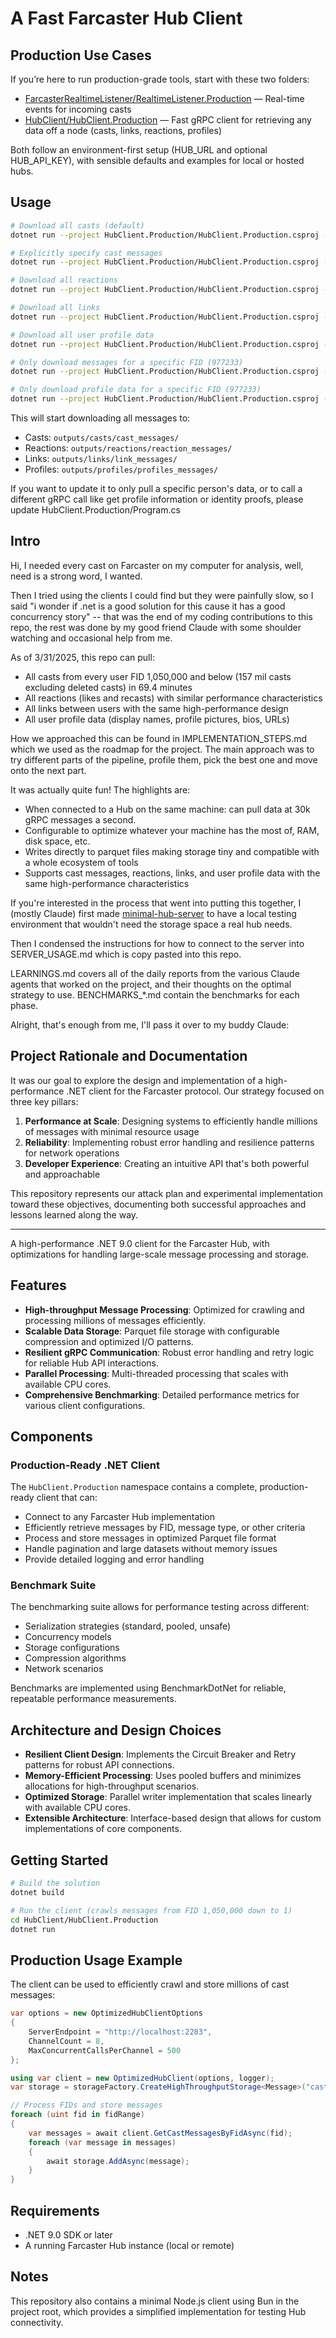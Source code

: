 # A Fast Farcaster Hub Client

## Production Use Cases

If you’re here to run production-grade tools, start with these two folders:

- [FarcasterRealtimeListener/RealtimeListener.Production](FarcasterRealtimeListener/RealtimeListener.Production) — Real-time events for incoming casts
- [HubClient/HubClient.Production](HubClient/HubClient.Production) — Fast gRPC client for retrieving any data off a node (casts, links, reactions, profiles)

Both follow an environment-first setup (HUB_URL and optional HUB_API_KEY), with sensible defaults and examples for local or hosted hubs.

## Usage
```bash
# Download all casts (default)
dotnet run --project HubClient.Production/HubClient.Production.csproj -c Release

# Explicitly specify cast messages
dotnet run --project HubClient.Production/HubClient.Production.csproj -c Release --type casts

# Download all reactions
dotnet run --project HubClient.Production/HubClient.Production.csproj -c Release --type reactions

# Download all links
dotnet run --project HubClient.Production/HubClient.Production.csproj -c Release --type links

# Download all user profile data
dotnet run --project HubClient.Production/HubClient.Production.csproj -c Release --profiles

# Only download messages for a specific FID (977233)
dotnet run --project HubClient.Production/HubClient.Production.csproj -c Release --type links --mine

# Only download profile data for a specific FID (977233)
dotnet run --project HubClient.Production/HubClient.Production.csproj -c Release --profiles --mine
```

This will start downloading all messages to:
- Casts: `outputs/casts/cast_messages/`
- Reactions: `outputs/reactions/reaction_messages/`
- Links: `outputs/links/link_messages/`
- Profiles: `outputs/profiles/profiles_messages/`

If you want to update it to only pull a specific person's data, or to call a different gRPC call like get profile information or identity proofs, please update HubClient.Production/Program.cs

## Intro

Hi, I needed every cast on Farcaster on my computer for analysis, well, need is a strong word, I wanted.

Then I tried using the clients I could find but they were painfully slow, so I said "i wonder if .net is a good solution for this cause it has a good concurrency story" -- that was the end of my coding contributions to this repo, the rest was done by my good friend Claude with some shoulder watching and occasional help from me.

As of 3/31/2025, this repo can pull:
- All casts from every user FID 1,050,000 and below (157 mil casts excluding deleted casts) in 69.4 minutes
- All reactions (likes and recasts) with similar performance characteristics
- All links between users with the same high-performance design
- All user profile data (display names, profile pictures, bios, URLs)

How we approached this can be found in IMPLEMENTATION_STEPS.md which we used as the roadmap for the project. The main approach was to try different parts of the pipeline, profile them, pick the best one and move onto the next part.

It was actually quite fun! The highlights are:

- When connected to a Hub on the same machine: can pull data at 30k gRPC messages a second.
- Configurable to optimize whatever your machine has the most of, RAM, disk space, etc.
- Writes directly to parquet files making storage tiny and compatible with a whole ecosystem of tools
- Supports cast messages, reactions, links, and user profile data with the same high-performance characteristics

If you're interested in the process that went into putting this together, I (mostly Claude) first made [minimal-hub-server](https://github.com/jc4p/minimal-hub-server) to have a local testing environment that wouldn't need the storage space a real hub needs.

Then I condensed the instructions for how to connect to the server into SERVER_USAGE.md which is copy pasted into this repo.

LEARNINGS.md covers all of the daily reports from the various Claude agents that worked on the project, and their thoughts on the optimal strategy to use. BENCHMARKS_*.md contain the benchmarks for each phase.

Alright, that's enough from me, I'll pass it over to my buddy Claude:

## Project Rationale and Documentation

It was our goal to explore the design and implementation of a high-performance .NET client for the Farcaster protocol. Our strategy focused on three key pillars:

1. **Performance at Scale**: Designing systems to efficiently handle millions of messages with minimal resource usage
2. **Reliability**: Implementing robust error handling and resilience patterns for network operations
3. **Developer Experience**: Creating an intuitive API that's both powerful and approachable

This repository represents our attack plan and experimental implementation toward these objectives, documenting both successful approaches and lessons learned along the way.

---

A high-performance .NET 9.0 client for the Farcaster Hub, with optimizations for handling large-scale message processing and storage.

## Features

- **High-throughput Message Processing**: Optimized for crawling and processing millions of messages efficiently.
- **Scalable Data Storage**: Parquet file storage with configurable compression and optimized I/O patterns.
- **Resilient gRPC Communication**: Robust error handling and retry logic for reliable Hub API interactions.
- **Parallel Processing**: Multi-threaded processing that scales with available CPU cores.
- **Comprehensive Benchmarking**: Detailed performance metrics for various client configurations.

## Components

### Production-Ready .NET Client

The `HubClient.Production` namespace contains a complete, production-ready client that can:

- Connect to any Farcaster Hub implementation
- Efficiently retrieve messages by FID, message type, or other criteria
- Process and store messages in optimized Parquet file format
- Handle pagination and large datasets without memory issues
- Provide detailed logging and error handling

### Benchmark Suite

The benchmarking suite allows for performance testing across different:

- Serialization strategies (standard, pooled, unsafe)
- Concurrency models
- Storage configurations
- Compression algorithms
- Network scenarios

Benchmarks are implemented using BenchmarkDotNet for reliable, repeatable performance measurements.

## Architecture and Design Choices

- **Resilient Client Design**: Implements the Circuit Breaker and Retry patterns for robust API connections.
- **Memory-Efficient Processing**: Uses pooled buffers and minimizes allocations for high-throughput scenarios.
- **Optimized Storage**: Parallel writer implementation that scales linearly with available CPU cores.
- **Extensible Architecture**: Interface-based design that allows for custom implementations of core components.

## Getting Started

```bash
# Build the solution
dotnet build

# Run the client (crawls messages from FID 1,050,000 down to 1)
cd HubClient/HubClient.Production
dotnet run
```

## Production Usage Example

The client can be used to efficiently crawl and store millions of cast messages:

```csharp
var options = new OptimizedHubClientOptions
{
    ServerEndpoint = "http://localhost:2283",
    ChannelCount = 8,
    MaxConcurrentCallsPerChannel = 500
};

using var client = new OptimizedHubClient(options, logger);
var storage = storageFactory.CreateHighThroughputStorage<Message>("cast_messages", messageConverter);

// Process FIDs and store messages
foreach (uint fid in fidRange)
{
    var messages = await client.GetCastMessagesByFidAsync(fid);
    foreach (var message in messages)
    {
        await storage.AddAsync(message);
    }
}
```

## Requirements

- .NET 9.0 SDK or later
- A running Farcaster Hub instance (local or remote)

## Notes

This repository also contains a minimal Node.js client using Bun in the project root, which provides a simplified implementation for testing Hub connectivity. 
